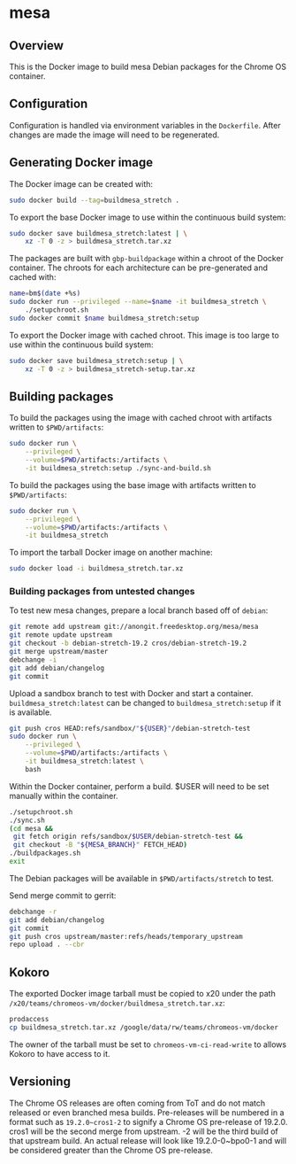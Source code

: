 # mesa

## Overview
This is the Docker image to build mesa Debian packages for the Chrome OS
container.

## Configuration
Configuration is handled via environment variables in the `Dockerfile`.
After changes are made the image will need to be regenerated.

## Generating Docker image
The Docker image can be created with:
```sh
sudo docker build --tag=buildmesa_stretch .
```

To export the base Docker image to use within the continuous build system:
```sh
sudo docker save buildmesa_stretch:latest | \
    xz -T 0 -z > buildmesa_stretch.tar.xz
```

The packages are built with `gbp-buildpackage` within a chroot of the Docker
container.  The chroots for each architecture can be pre-generated and
cached with:
```sh
name=bm$(date +%s)
sudo docker run --privileged --name=$name -it buildmesa_stretch \
    ./setupchroot.sh
sudo docker commit $name buildmesa_stretch:setup
```

To export the Docker image with cached chroot.  This image is too large
to use within the continuous build system:
```sh
sudo docker save buildmesa_stretch:setup | \
    xz -T 0 -z > buildmesa_stretch-setup.tar.xz
```

## Building packages
To build the packages using the image with cached chroot with artifacts
written to `$PWD/artifacts`:
```sh
sudo docker run \
    --privileged \
    --volume=$PWD/artifacts:/artifacts \
    -it buildmesa_stretch:setup ./sync-and-build.sh
```

To build the packages using the base image with artifacts written to
`$PWD/artifacts`:
```sh
sudo docker run \
    --privileged \
    --volume=$PWD/artifacts:/artifacts \
    -it buildmesa_stretch
```

To import the tarball Docker image on another machine:
```sh
sudo docker load -i buildmesa_stretch.tar.xz
```

### Building packages from untested changes
To test new mesa changes, prepare a local branch based off of
`debian`:
```sh
git remote add upstream git://anongit.freedesktop.org/mesa/mesa
git remote update upstream
git checkout -b debian-stretch-19.2 cros/debian-stretch-19.2
git merge upstream/master
debchange -i
git add debian/changelog
git commit
```

Upload a sandbox branch to test with Docker and start a container.
`buildmesa_stretch:latest` can be changed to `buildmesa_stretch:setup` if it is
available.
```sh
git push cros HEAD:refs/sandbox/"${USER}"/debian-stretch-test
sudo docker run \
    --privileged \
    --volume=$PWD/artifacts:/artifacts \
    -it buildmesa_stretch:latest \
    bash
```

Within the Docker container, perform a build.  $USER will need to be
set manually within the container.
```sh
./setupchroot.sh
./sync.sh
(cd mesa &&
 git fetch origin refs/sandbox/$USER/debian-stretch-test &&
 git checkout -B "${MESA_BRANCH}" FETCH_HEAD)
./buildpackages.sh
exit
```

The Debian packages will be available in `$PWD/artifacts/stretch` to test.

Send merge commit to gerrit:
```sh
debchange -r
git add debian/changelog
git commit
git push cros upstream/master:refs/heads/temporary_upstream
repo upload . --cbr
```

## Kokoro
The exported Docker image tarball must be copied to x20 under the path
`/x20/teams/chromeos-vm/docker/buildmesa_stretch.tar.xz`:
```sh
prodaccess
cp buildmesa_stretch.tar.xz /google/data/rw/teams/chromeos-vm/docker
```

The owner of the tarball must be set to `chromeos-vm-ci-read-write` to
allows Kokoro to have access to it.

## Versioning
The Chrome OS releases are often coming from ToT and do not match released
or even branched mesa builds.  Pre-releases will be numbered in a format such
as `19.2.0~cros1-2` to signify a Chrome OS pre-release of 19.2.0.  cros1 will
be the second merge from upstream.  -2 will be the third build of that 
upstream build.  An actual release will look like 19.2.0-0~bpo0-1 and will 
be considered greater than the Chrome OS pre-release.
